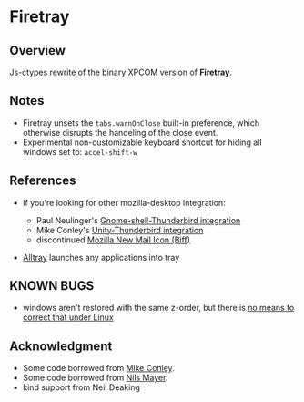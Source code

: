 Firetray
=======

Overview
--------

Js-ctypes rewrite of the binary XPCOM version of **Firetray**.

Notes
-----

* Firetray unsets the `tabs.warnOnClose` built-in preference, which otherwise disrupts the handeling of the close event.
* Experimental non-customizable keyboard shortcut for hiding all windows set to: `accel-shift-w`

References
----------

* if you're looking for other mozilla-desktop integration:
  * Paul Neulinger's [Gnome-shell-Thunderbird integration](https://github.com/tanwald/gnome-shell-extension-thunderbird-integration "gnome-shell-thunderbird integration")
  * Mike Conley's
    [Unity-Thunderbird integration](http://mozillalabs.com/messaging/messaging-menu/
    "Unity-Thunderbird integration")
  * discontinued [Mozilla New Mail Icon (Biff)](https://addons.mozilla.org/fr/thunderbird/addon/new-mail-icon/)

* [Alltray](http://alltray.trausch.us/ "alltray") launches any applications
  into tray

KNOWN BUGS
----------

* windows aren't restored with the same z-order, but there is [no means to correct that under Linux](https://bugzilla.mozilla.org/show_bug.cgi?id=156333 "GetZOrderDOMWindowEnumerator is broken on Linux")

Acknowledgment
--------------

* Some code borrowed from [Mike Conley](http://mzl.la/messagingmenu "Thanks Mike").
* Some code borrowed from
  [Nils Mayer](https://addons.mozilla.org/fr/firefox/addon/minimizetotray-revived/
  "MinToTrayR addon page").
* kind support from Neil Deaking

